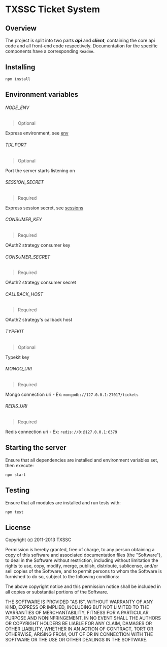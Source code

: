 TXSSC Ticket System
===================

## Overview

The project is split into two parts ***api*** and ***client***, containing the core api code and all front-end code respectively. Documentation for the specific components have a corresponding `Readme`.


## Installing

```shell
npm install
```


## Environment variables

###### NODE_ENV

> Optional

Express environment, see [env](http://expressjs.com/api.html#app-settings)

###### TIX_PORT

> Optional

Port the server starts listening on

###### SESSION_SECRET

> Required

Express session secret, see [sessions](http://www.senchalabs.org/connect/middleware-session.html)

###### CONSUMER_KEY

> Required

OAuth2 strategy consumer key

###### CONSUMER_SECRET

> Required

OAuth2 strategy consumer secret

###### CALLBACK_HOST

> Required

OAuth2 strategy's callback host

###### TYPEKIT

> Optional

Typekit key

###### MONGO_URI

> Required

Mongo connection uri - Ex: `mongodb://127.0.0.1:27017/tickets`

###### REDIS_URI

> Required

Redis connection uri - Ex: `redis://0:@127.0.0.1:6379`


## Starting the server

Ensure that all dependencies are installed and environment variables set, then execute:

```shell
npm start
```


## Testing

Ensure that all modules are installed and run tests with:

```shell
npm test
```


## License

Copyright (c) 2011-2013 TXSSC

Permission is hereby granted, free of charge, to any person obtaining a copy of this software and associated documentation files (the "Software"), to deal in the Software without restriction, including without limitation the rights to use, copy, modify, merge, publish, distribute, sublicense, and/or sell copies of the Software, and to permit persons to whom the Software is furnished to do so, subject to the following conditions:

The above copyright notice and this permission notice shall be included in all copies or substantial portions of the Software.

THE SOFTWARE IS PROVIDED "AS IS", WITHOUT WARRANTY OF ANY KIND, EXPRESS OR IMPLIED, INCLUDING BUT NOT LIMITED TO THE WARRANTIES OF MERCHANTABILITY, FITNESS FOR A PARTICULAR PURPOSE AND NONINFRINGEMENT. IN NO EVENT SHALL THE AUTHORS OR COPYRIGHT HOLDERS BE LIABLE FOR ANY CLAIM, DAMAGES OR OTHER LIABILITY, WHETHER IN AN ACTION OF CONTRACT, TORT OR OTHERWISE, ARISING FROM, OUT OF OR IN CONNECTION WITH THE SOFTWARE OR THE USE OR OTHER DEALINGS IN THE SOFTWARE.